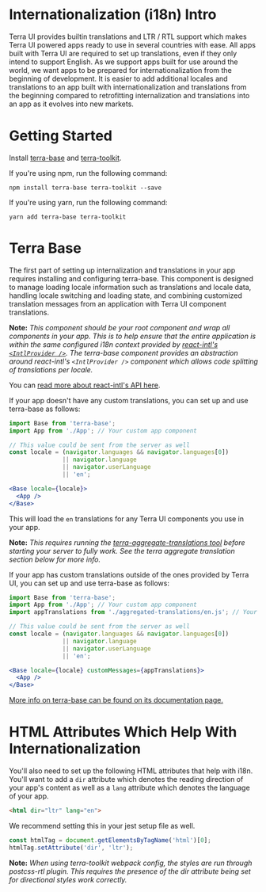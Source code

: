 # Internationalization (i18n) Intro

Terra UI provides builtin translations and LTR / RTL support which makes Terra UI powered apps ready to use in several countries with ease. All apps built with Terra UI are required to set up translations, even if they only intend to support English. As we support apps built for use around the world, we want apps to be prepared for internationalization from the beginning of development. It is easier to add additional locales and translations to an app built with internationalization and translations from the beginning compared to retrofitting internalization and translations into an app as it evolves into new markets.

# Getting Started
Install [terra-base](https://www.npmjs.com/package/terra-base) and [terra-toolkit](https://www.npmjs.com/package/terra-toolkit).

If you're using npm, run the following command:

```
npm install terra-base terra-toolkit --save
```

If you're using yarn, run the following command:

```
yarn add terra-base terra-toolkit
```

# Terra Base
The first part of setting up internalization and translations in your app requires installing and configuring terra-base. This component is designed to manage loading locale information such as translations and locale data, handling locale switching and loading state, and combining customized translation messages from an application with Terra UI component translations.

**Note:** *This component should be your root component and wrap all components in your app. This is to help ensure that the entire application is within the same configured i18n context provided by [react-intl's `<IntlProvider />`](https://github.com/yahoo/react-intl/wiki/Components#intlprovider). The terra-base component provides an abstraction around react-intl's `<IntlProvider />` component which allows code splitting of translations per locale.*

You can [read more about react-intl's API here](https://github.com/yahoo/react-intl/wiki/API).

If your app doesn't have any custom translations, you can set up and use terra-base as follows:

```jsx
import Base from 'terra-base';
import App from './App'; // Your custom app component

// This value could be sent from the server as well
const locale = (navigator.languages && navigator.languages[0])
               || navigator.language
               || navigator.userLanguage
               || 'en';

<Base locale={locale}>
  <App />
</Base>
```

This will load the `en` translations for any Terra UI components you use in your app.

**Note:** *This requires running the [terra-aggregate-translations tool](https://github.com/cerner/terra-aggregate-translations/blob/master/README.md) before starting your server to fully work. See the terra aggregate translation section below for more info.*

If your app has custom translations outside of the ones provided by Terra UI, you can set up and use terra-base as follows:

```jsx
import Base from 'terra-base';
import App from './App'; // Your custom app component
import appTranslations from './aggregated-translations/en.js'; // Your aggregated app translations

// This value could be sent from the server as well
const locale = (navigator.languages && navigator.languages[0])
               || navigator.language
               || navigator.userLanguage
               || 'en';

<Base locale={locale} customMessages={appTranslations}>
  <App />
</Base>
```

[More info on terra-base can be found on its documentation page.](https://engineering.cerner.com/terra-ui/#/components/terra-base/base/base)


# HTML Attributes Which Help With Internationalization
You'll also need to set up the following HTML attributes that help with i18n. You'll want to add a `dir` attribute which denotes the reading direction of your app's content as well as a `lang` attribute which denotes the language of your app.

```html
<html dir="ltr" lang="en">
```

We recommend setting this in your jest setup file as well.

```js
const htmlTag = document.getElementsByTagName('html')[0];
htmlTag.setAttribute('dir', 'ltr');
```

**Note:** *When using terra-toolkit webpack config, the styles are run through postcss-rtl plugin. This requires the presence of the dir attribute being set for directional styles work correctly.*
